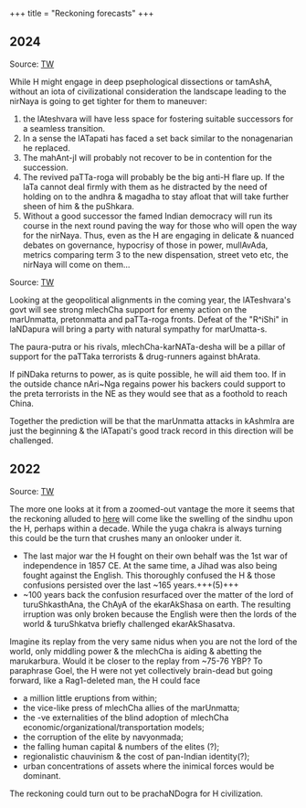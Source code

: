 +++
title = "Reckoning forecasts"
+++

## 2024
Source: [TW](https://x.com/blog_supplement/status/1798200422521602472)

While H might engage in deep psephological dissections or tamAshA, without an iota of civilizational consideration the landscape leading to the nirNaya is going to get tighter for them to maneuver: 

1. the lAteshvara will have less space for fostering suitable successors for a seamless transition. 
2. In a sense the lATapati has faced a set back similar to the nonagenarian he replaced. 
3. The mahAnt-jI will probably not recover to be in contention for the succession. 
4. The revived paTTa-roga will probably be the big anti-H flare up. If the laTa cannot deal firmly with them as he distracted by the need of holding on to the andhra & magadha to stay afloat that will take further sheen of him & the puShkara. 
5. Without a good successor the famed Indian democracy will run its course in the next round paving the way for those who will open the way for the nirNaya. Thus, even as the H are engaging in delicate & nuanced debates on governance, hypocrisy of those in power, mullAvAda, metrics comparing term 3 to the new dispensation, street veto etc, the nirNaya will come on them...

Source: [TW](https://x.com/blog_supplement/status/1801074959785107520)

Looking at the geopolitical alignments in the coming year, the lATeshvara's govt will see strong mlechCha support for enemy action on the marUnmatta, pretonmatta and paTTa-roga fronts. Defeat of the "R^iShi" in laNDapura will bring a party with natural sympathy for marUmatta-s. 

The paura-putra or his rivals, mlechCha-karNATa-desha will be a pillar of support for the paTTaka terrorists & drug-runners against bhArata.  

If piNDaka returns to power, as is quite possible, he will aid them too. If in the outside chance nAri~Nga regains power his backers could support to the preta terrorists in the NE as they would see that as a foothold to reach China. 

Together the prediction will be that the marUnmatta attacks in kAshmIra are just the beginning & the lATapati's good track record in this direction will be challenged.

## 2022

Source: [TW](https://threadreaderapp.com/thread/1564462117859778565.html)


The more one looks at it from a zoomed-out vantage the more it seems that the reckoning alluded to [here](https://manasataramgini.wordpress.com/2022/06/12/vikir%e1%b9%87a%e1%b8%a5-vi%e1%b9%a3aya%e1%b8%a5-india-and-the-rus/) will come like the swelling of the sindhu upon the H, perhaps within a decade. While the yuga chakra is always turning this could be the turn that crushes many an onlooker under it. 

- The last major war the H fought on their own behalf was the 1st war of independence in 1857 CE. At the same time, a Jihad was also being fought against the English. This thoroughly confused the H & those confusions persisted over the last ~165 years.+++(5)+++
- \~100 years back the confusion resurfaced over the matter of the lord of turuShkasthAna, the ChAyA of the ekarAkShasa on earth. The resulting irruption was only broken because the English were then the lords of the world & turuShkatva briefly challenged ekarAkShasatva. 

Imagine its replay from the very same nidus when you are not the lord of the world, only middling power & the mlechCha is aiding & abetting the marukarbura. Would it be closer to the replay from ~75-76 YBP? To paraphrase Goel, the H were not yet collectively brain-dead but going forward, like a Rag1-deleted man, the H could face 

- a million little eruptions from within; 
- the vice-like press of mlechCha allies of the marUnmatta; 
- the -ve externalities of the blind adoption of mlechCha economic/organizational/transportation models; 
- the corruption of the elite by navyonmada; 
- the falling human capital & numbers of the elites (?); 
- regionalistic chauvinism & the cost of pan-Indian identity(?); 
- urban concentrations of assets where the inimical forces would be dominant. 

The reckoning could turn out to be prachaNDogra for H civilization.

